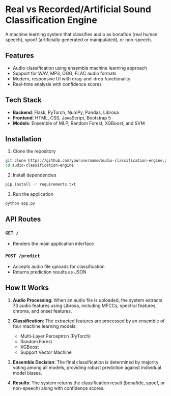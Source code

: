 # Real vs Recorded/Artificial Sound Classification Engine

A machine learning system that classifies audio as bonafide (real human speech), spoof (artificially generated or manipulated), or non-speech.

## Features

- Audio classification using ensemble machine learning approach
- Support for WAV, MP3, OGG, FLAC audio formats
- Modern, responsive UI with drag-and-drop functionality
- Real-time analysis with confidence scores

## Tech Stack

- **Backend**: Flask, PyTorch, NumPy, Pandas, Librosa
- **Frontend**: HTML, CSS, JavaScript, Bootstrap 5
- **Models**: Ensemble of MLP, Random Forest, XGBoost, and SVM

## Installation

1. Clone the repository
```bash
git clone https://github.com/yourusername/audio-classification-engine.git
cd audio-classification-engine
```

2. Install dependencies
```bash
pip install -r requirements.txt
```

3. Run the application
```bash
python app.py
```

## API Routes

### `GET /`
- Renders the main application interface

### `POST /predict`
- Accepts audio file uploads for classification 
- Returns prediction results as JSON


## How It Works

1. **Audio Processing**: When an audio file is uploaded, the system extracts 73 audio features using Librosa, including MFCCs, spectral features, chroma, and onset features.

2. **Classification**: The extracted features are processed by an ensemble of four machine learning models:
   - Multi-Layer Perceptron (PyTorch)
   - Random Forest
   - XGBoost
   - Support Vector Machine

3. **Ensemble Decision**: The final classification is determined by majority voting among all models, providing robust prediction against individual model biases.

4. **Results**: The system returns the classification result (bonafide, spoof, or non-speech) along with confidence scores.
